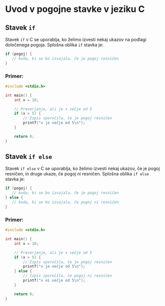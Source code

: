 # Uvod v pogojne stavke v jeziku C

## Stavek `if`

Stavek `if` v C se uporablja, ko želimo izvesti nekaj ukazov na podlagi določenega pogoja. Splošna oblika `if` stavka je:

```c
if (pogoj) {
   // koda, ki se bo izvajala, če je pogoj resničen
}
```

### Primer:

```c
#include <stdio.h>

int main() {
    int x = 10;

    // Preverjanje, ali je x večje od 5
    if (x > 5) {
        // Izpis sporočila, če je pogoj resničen
        printf("x je večje od 5\n");
    }

    return 0;
}
```

## Stavek `if else`

Stavek `if else` v C se uporablja, ko želimo izvesti nekaj ukazov, če je pogoj resničen, in druge ukaze, če pogoj ni resničen. Splošna oblika `if else` stavka je:

```c
if (pogoj) {
   // koda, ki se bo izvajala, če je pogoj resničen
} else {
   // koda, ki se bo izvajala, če pogoj ni resničen
}
```

### Primer:

```c
#include <stdio.h>

int main() {
    int x = 10;

    // Preverjanje, ali je x večje od 5
    if (x > 5) {
        // Izpis sporočila, če je pogoj resničen
        printf("x je večje od 5\n");
    } else {
        // Izpis sporočila, če pogoj ni resničen
        printf("x ni večje od 5\n");
    }

    return 0;
}
```
